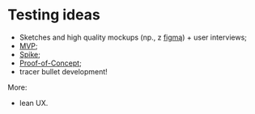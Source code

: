 # Testing ideas

- Sketches and high quality mockups (np., z [figmą](https://www.figma.com/best-practices/)) + user interviews;
- [MVP](https://blog.crisp.se/2016/01/25/henrikkniberg/making-sense-of-mvp);
- [Spike](https://web.archive.org/web/20180712125321/https://scrumalliance.org/learn-about-scrum/agile-atlas/agile-atlas-commentaries/may-2014/spikes-in-scrum-the-exception,-not-the-rule);
- [Proof-of-Concept](https://codilime.com/blog/what-is-a-proof-of-concept-and-why-do-you-need-one/);
- tracer bullet development!

More:

- lean UX.
